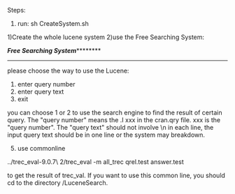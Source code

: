 Steps:
1. run:
sh CreateSystem.sh

1)Create the whole lucene system
2)use the Free Searching System:

*******Free Searching System***************
**************************************

please choose the way to use the Lucene:
 1. enter query number
 2. enter query text
 3. exit
 
 you can choose 1 or 2 to use the search engine to find the result of certain query. 
 The "query number" means the .I xxx in the cran.qry file. xxx is the "query number".
 The "query text" should not involve \n in each line, the input query text should be in one line or the system may breakdown.

5. use commonline

../trec_eval-9.0.7\ 2/trec_eval -m all_trec qrel.test answer.test

to get the result of trec_val. If you want to use this common line, you should cd to the directory /LuceneSearch.
